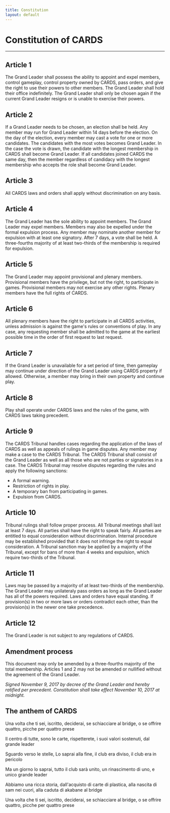 ```yaml
---
title: Constitution
layout: default
---
```

# Constitution of CARDS

---

## Article 1
The Grand Leader shall possess the ability to appoint and expel members, control gameplay, control property owned by CARDS, pass orders, and give the right to use their powers to other members. The Grand Leader shall hold their office indefinitely. The Grand Leader shall only be chosen again if the current Grand Leader resigns or is unable to exercise their powers.

## Article 2
If a Grand Leader needs to be chosen, an election shall be held. Any member may run for Grand Leader within 14 days before the election. On the day of the election, every member may cast a vote for one or more candidates. The candidates with the most votes becomes Grand Leader. In the case the vote is drawn, the candidate with the longest membership in CARDS shall become Grand Leader. If all candidates joined CARDS the same day, then the member regardless of candidacy with the longest membership who accepts the role shall become Grand Leader.

## Article 3
All CARDS laws and orders shall apply without discrimination on any basis.

## Article 4
The Grand Leader has the sole ability to appoint members. The Grand Leader may expel members. Members may also be expelled under the formal expulsion process. Any member may nominate another member for expulsion with at least one signatory. After 7 days, a vote shall be held. A three-fourths majority of at least two-thirds of the membership is required for expulsion.

## Article 5
The Grand Leader may appoint provisional and plenary members. Provisional members have the privilege, but not the right, to participate in games. Provisional members may not exercise any other rights. Plenary members have the full rights of CARDS.

## Article 6
All plenary members have the right to participate in all CARDS activities, unless admission is against the game's rules or conventions of play. In any case, any requesting member shall be admitted to the game at the earliest possible time in the order of first request to last request.

## Article 7
If the Grand Leader is unavailable for a set period of time, then gameplay may continue under direction of the Grand Leader using CARDS property if allowed. Otherwise, a member may bring in their own property and continue play.

## Article 8
Play shall operate under CARDS laws and the rules of the game, with CARDS laws taking precedent.

## Article 9
The CARDS Tribunal handles cases regarding the application of the laws of CARDS as well as appeals of rulings in game disputes. Any member may make a case to the CARDS Tribunal. The CARDS Tribunal shall consist of the Grand Leader as well as all those who are not parties or signatories in a case. The CARDS Tribunal may resolve disputes regarding the rules and apply the following sanctions:
* A formal warning.
* Restriction of rights in play.
* A temporary ban from participating in games.
* Expulsion from CARDS.

## Article 10
Tribunal rulings shall follow proper process. All Tribunal meetings shall last at least 7 days. All parties shall have the right to speak fairly. All parties are entitled to equal consideration without discrimination. Internal procedure may be established provided that it does not infringe the right to equal consideration. A Tribunal sanction may be applied by a majority of the Tribunal, except for bans of more than 4 weeks and expulsion, which require two-thirds of the Tribunal.

## Article 11
Laws may be passed by a majority of at least two-thirds of the membership. The Grand Leader may unilateraly pass orders as long as the Grand Leader has all of the powers required. Laws and orders have equal standing. If provision(s) in two or more laws or orders contradict each other, than the provision(s) in the newer one take precedence.

## Article 12
The Grand Leader is not subject to any regulations of CARDS.

## Amendment process
This document may only be amended by a three-fourths majority of the total membership. Articles 1 and 2 may not be amended or nullified without the agreement of the Grand Leader.

*Signed November 9, 2017 by decree of the Grand Leader and hereby ratified per precedent. Constitution shall take effect November 10, 2017 at midnight.*

## The anthem of CARDS

Una volta che ti sei,
iscritto, deciderai,
se schiacciare al bridge,
o se offrire quattro,
picche per quattro prese

Il centro di tutte,
sono le carte, rispetterete,
i suoi valori sostenuti,
dal grande leader

Sguardo verso le stelle,
Lo saprai alla fine,
il club era diviso,
il club era in pericolo

Ma un giorno lo saprai,
tutto il club sarà unito,
un rinascimento di uno,
e unico grande leader

Abbiamo una ricca storia,
dall'acquisto di carte di plastica,
alla nascita di sam nei cuori,
alla caduta di akabane al bridge

Una volta che ti sei,
iscritto, deciderai,
se schiacciare al bridge,
o se offrire quattro,
picche per quattro prese
